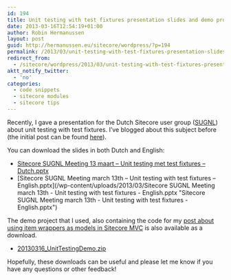 ```yaml
---
id: 194
title: Unit testing with test fixtures presentation slides and demo project
date: 2013-03-16T12:54:19+01:00
author: Robin Hermanussen
layout: post
guid: http://hermanussen.eu/sitecore/wordpress/?p=194
permalink: /2013/03/unit-testing-with-test-fixtures-presentation-slides-and-demo-project/
redirect_from:
  - /sitecore/wordpress/2013/03/unit-testing-with-test-fixtures-presentation-slides-and-demo-project/
aktt_notify_twitter:
  - 'no'
categories:
  - code snippets
  - sitecore modules
  - sitecore tips
---
```

Recently, I gave a presentation for the Dutch Sitecore user group (<a title="SUGNL website" href="http://www.sugnl.net/">SUGNL</a>) about unit testing with test fixtures. I&#8217;ve blogged about this subject before (the initial post can be found [here](http://hermanussen.eu/sitecore/wordpress/2012/06/sitecore-unit-testing-with-test-fixtures/ "Initial post about unit testing with test fixtures")).

You can download the slides in both Dutch and English:

  * [Sitecore SUGNL Meeting 13 maart &#8211; Unit testing met test fixtures &#8211; Dutch.pptx](/wp-content/uploads/2013/03/Sitecore%20SUGNL%20Meeting%2013%20maart%20-%20Unit%20testing%20met%20test%20fixtures%20-%20Dutch.pptx "Sitecore SUGNL Meeting 13 maart - Unit testing met test fixtures - Dutch.pptx")
  * [Sitecore SUGNL Meeting march 13th &#8211; Unit testing with test fixtures &#8211; English.pptx](/wp-content/uploads/2013/03/Sitecore SUGNL Meeting march 13th - Unit testing with test fixtures - English.pptx "Sitecore SUGNL Meeting march 13th - Unit testing with test fixtures - English.pptx")

The demo project that I used, also containing the code for my [post about using item wrappers as models in Sitecore MVC](http://hermanussen.eu/sitecore/wordpress/2013/03/use-item-wrappers-as-models-in-sitecore-mvc/ "Use item wrappers as models in Sitecore MVC") is also available as a download.

  * <a title="20130316_UnitTestingDemo.zip" href="/wp-content/uploads/2013/03/20130316_UnitTestingDemo.zip">20130316_UnitTestingDemo.zip</a>

Hopefully, these downloads can be useful and please let me know if you have any questions or other feedback!
